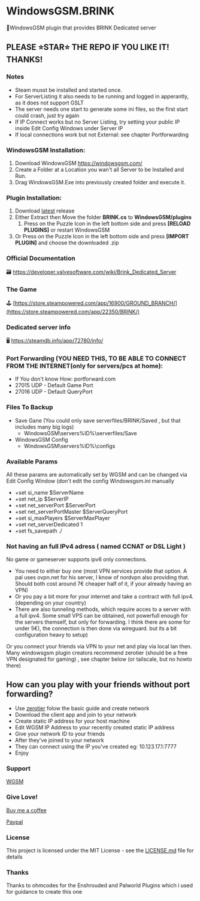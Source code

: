 # WindowsGSM.BRINK
🧩WindowsGSM plugin that provides BRINK Dedicated server

## PLEASE ⭐STAR⭐ THE REPO IF YOU LIKE IT! THANKS!

### Notes
- Steam musst be installed and started once.
- For ServerListing it also needs to be running and logged in apperantly, as it does not support GSLT
- The server needs one start to generate some ini files, so the first start could crash, just try again  
- If IP Connect works but no Server Listing, try setting your public IP inside Edit Config Windows under Server IP
- If local connections work but not External: see chapter Portforwarding

### WindowsGSM Installation: 
1. Download  WindowsGSM https://windowsgsm.com/ 
2. Create a Folder at a Location you wan't all Server to be Installed and Run.
3. Drag WindowsGSM.Exe into previously created folder and execute it.

### Plugin Installation:
1. Download [latest](https://https://github.com/Raziel7893/WindowsGSM.Brink/releases/latest) release
3. Either Extract then Move the folder **BRINK.cs** to **WindowsGSM/plugins** 
    1. Press on the Puzzle Icon in the left bottom side and press **[RELOAD PLUGINS]** or restart WindowsGSM
4. Or Press on the Puzzle Icon in the left bottom side and press **[IMPORT PLUGIN]** and choose the downloaded .zip

### Official Documentation
🗃️ https://developer.valvesoftware.com/wiki/Brink_Dedicated_Server

### The Game
🕹️ [https://store.steampowered.com/app/16900/GROUND_BRANCH/](https://store.steampowered.com/app/22350/BRINK/)

### Dedicated server info
🖥️ https://steamdb.info/app/72780/info/

### Port Forwarding (YOU NEED THIS, TO BE ABLE TO CONNECT FROM THE INTERNET(only for servers/pcs at home):
- If You don't know How: portforward.com
- 27015 UDP - Default Game Port
- 27016 UDP - Default QueryPort

### Files To Backup
- Save Gane (You could only save serverfiles/BRINK/Saved , but that includes many big logs)
  - WindowsGSM\servers\%ID%\serverfiles/Save
- WindowsGSM Config
  - WindowsGSM\servers\%ID%\configs

### Available Params
All these params are automatically set by WGSM and can be changed via Edit Config Window (don't edit the config Windowsgsm.ini manually
- +set si_name $ServerName 
- +set net_ip $ServerIP
- +set net_serverPort $ServerPort
- +set net_serverPortMaster $ServerQueryPort
- +set si_maxPlayers $ServerMaxPlayer
- +set net_serverDedicated 1 
- +set fs_savepath ./ 


### Not having an full IPv4 adress ( named CCNAT or DSL Light )
No game or gameserver supports ipv6 only connections. 
- You need to either buy one (most VPN services provide that option. A pal uses ovpn.net for his server, I know of nordvpn also providing that. Should both cost around 7€ cheaper half of it, if your already having an VPN)
- Or you pay a bit more for your internet and take a contract with full ipv4. (depending on your country)
- There are also tunneling methods, which require acces to a server with a full ipv4. Some small VPS can be obtained, not powerfull enough for the servers themself, but only for forwarding. I think there are some for under 5€), the connection is then done via wireguard. but its a bit configuration heavy to setup) 

Or you connect your friends via VPN to your net and play via local lan then.
Many windowsgsm plugin creators recommend zerotier (should be a free VPN designated for gaming) , see chapter below (or tailscale, but no howto there)

## How can you play with your friends without port forwarding?
- Use [zerotier](https://www.zerotier.com/) folow the basic guide and create network
- Download the client app and join to your network
- Create static IP address for your host machine
- Edit WGSM IP Address to your recently created static IP address
- Give your network ID to your friends
- After they've joined to your network
- They can connect using the IP you've created eg: 10.123.17.1:7777
- Enjoy

### Support
[WGSM](https://discord.com/channels/590590698907107340/645730252672335893)

### Give Love!
[Buy me a coffee](https://ko-fi.com/raziel7893)

[Paypal](https://paypal.me/raziel7893)

### License
This project is licensed under the MIT License - see the <a href="https://github.com/raziel7893/WindowsGSM.BRINK/blob/main/LICENSE">LICENSE.md</a> file for details

### Thanks
Thanks to ohmcodes for the Enshrouded and Palworld Plugins which i used for guidance to create this one
